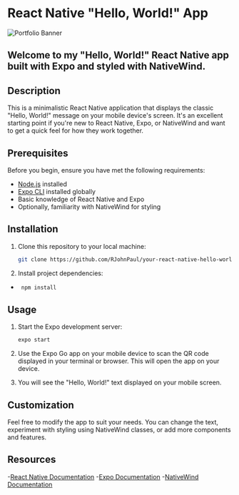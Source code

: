 # React Native "Hello, World!" App
![Portfolio Banner](https://github.com/iamjohndevboy/Hello-Native/blob/ec8229f36c19b6ce22d39fdef689783a39c3861c/Hello%20World.png)


## Welcome to my "Hello, World!" React Native app built with Expo and styled with NativeWind.

## Description

This is a minimalistic React Native application that displays the classic "Hello, World!" message on your mobile device's screen. It's an excellent starting point if you're new to React Native, Expo, or NativeWind and want to get a quick feel for how they work together.

## Prerequisites

Before you begin, ensure you have met the following requirements:

- [Node.js](https://nodejs.org/) installed
- [Expo CLI](https://docs.expo.dev/get-started/installation/) installed globally
- Basic knowledge of React Native and Expo
- Optionally, familiarity with NativeWind for styling

## Installation

1. Clone this repository to your local machine:

   ```bash
   git clone https://github.com/RJohnPaul/your-react-native-hello-world.git
2. Install project dependencies:

- ```bash
   npm install
  
## Usage

1. Start the Expo development server:
   ```bash
   expo start
2. Use the Expo Go app on your mobile device to scan the QR code displayed in your terminal or browser. This will open the app on your device.

3. You will see the "Hello, World!" text displayed on your mobile screen.
## Customization
Feel free to modify the app to suit your needs. You can change the text, experiment with styling using NativeWind classes, or add more components and features.
## Resources
-[React Native Documentation](https://www.nativewind.dev/)
-[Expo Documentation](https://expo.dev/tools#cli)
-[NativeWind Documentation](https://www.nativewind.dev/](https://reactnative.dev/)https://reactnative.dev/)
